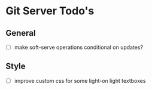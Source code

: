 # Git Server Todo's

## General

- [ ] make soft-serve operations conditional on updates?

## Style

- [ ] improve custom css for some light-on light textboxes
